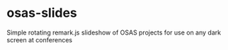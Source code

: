 # osas-slides
Simple rotating remark.js slideshow of OSAS projects for use on any dark screen at conferences
